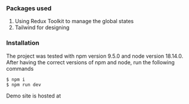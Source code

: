 ### Packages used
1. Using Redux Toolkit to manage the global states
2. Tailwind for designing


### Installation
The project was tested with npm version 9.5.0 and node version 18.14.0. After having the correct versions of npm and node, run the following commands
```
$ npm i
$ npm run dev
```

Demo site is hosted at